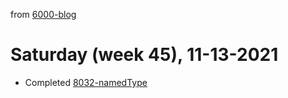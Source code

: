 from [6000-blog](../../../6000-blog.md)
# Saturday (week 45), 11-13-2021

- Completed [8032-namedType](8032-namedType.md)